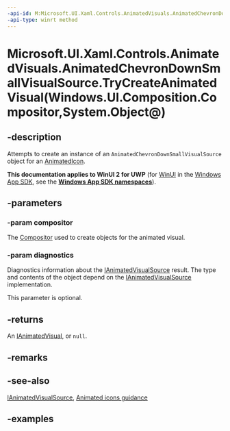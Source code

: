```yaml
---
-api-id: M:Microsoft.UI.Xaml.Controls.AnimatedVisuals.AnimatedChevronDownSmallVisualSource.TryCreateAnimatedVisual(Windows.UI.Composition.Compositor,System.Object@)
-api-type: winrt method
---
```


# Microsoft.UI.Xaml.Controls.AnimatedVisuals.AnimatedChevronDownSmallVisualSource.TryCreateAnimatedVisual(Windows.UI.Composition.Compositor,System.Object@)

<!--
public Microsoft.UI.Xaml.Controls.IAnimatedVisual TryCreateAnimatedVisual (Windows.UI.Composition.Compositor compositor, out object diagnostics);
-->

## -description

Attempts to create an instance of an `AnimatedChevronDownSmallVisualSource` object for an [AnimatedIcon](AnimatedIcon.md).

**This documentation applies to WinUI 2 for UWP** (for [WinUI](/windows/apps/winui/winui3/) in the [Windows App SDK](/windows/apps/windows-app-sdk/), see the **[Windows App SDK namespaces](/windows/windows-app-sdk/api/winrt/)**).

## -parameters

### -param compositor

The [Compositor](../microsoft.ui.composition/compositor.md) used to create objects for the animated visual.

### -param diagnostics

Diagnostics information about the [IAnimatedVisualSource](ianimatedvisualsource.md) result. The type and contents of the object depend on the [IAnimatedVisualSource](ianimatedvisualsource.md) implementation.

This parameter is optional.

## -returns

An [IAnimatedVisual](ianimatedvisual.md), or `null`.

## -remarks

## -see-also

[IAnimatedVisualSource](ianimatedvisualsource.md), [Animated icons guidance](/windows/apps/design/controls/animated-icon)

## -examples
